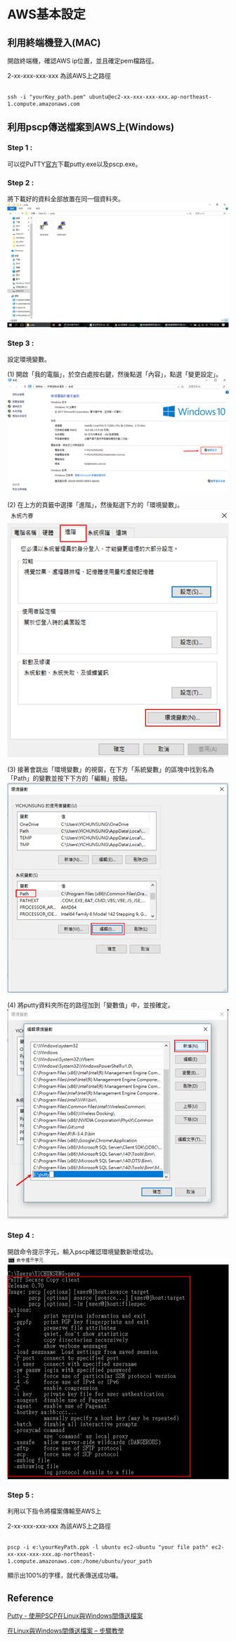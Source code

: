 # AWS基本設定


## 利用終端機登入(MAC)

開啟終端機，確認AWS ip位置，並且確定pem檔路徑。

2-xx-xxx-xxx-xxx 為該AWS上之路徑
```

ssh -i "yourKey_path.pem" ubuntu@ec2-xx-xxx-xxx-xxx.ap-northeast-1.compute.amazonaws.com

```

## 利用pscp傳送檔案到AWS上(Windows)

### Step 1 : 
可以從PuTTY[官方](https://www.chiark.greenend.org.uk/~sgtatham/putty/latest.html)下載putty.exe以及pscp.exe。

### Step 2 :
將下載好的資料全部放置在同一個資料夾。
![sys1](./img/sys1.jpg)

### Step 3 :
設定環境變數。

(1) 開啟「我的電腦」，於空白處按右鍵，然後點選「內容」，點選「變更設定」。
![sys2](./img/sys2.png)

(2) 在上方的頁籤中選擇「進階」，然後點選下方的「環境變數」。
![sys3](./img/sys3.png)

(3) 接著會跳出「環境變數」的視窗，在下方「系統變數」的區塊中找到名為「Path」的變數並按下下方的「編輯」按鈕。
![sys4](./img/sys4.png)

(4) 將putty資料夾所在的路徑加到「變數值」中，並按確定。
![sys5](./img/sys5.png)


### Step 4 :
開啟命令提示字元，輸入pscp確認環境變數新增成功。
![sys6](./img/sys6.png)


### Step 5 :
利用以下指令將檔案傳輸至AWS上

2-xx-xxx-xxx-xxx 為該AWS上之路徑
```

pscp -i e:\yourKeyPath.ppk -l ubuntu ec2-ubuntu "your file path" ec2-xx-xxx-xxx-xxx.ap-northeast-1.compute.amazonaws.com:/home/ubuntu/your_path

```

顯示出100%的字樣，就代表傳送成功囉。


## Reference

[Putty - 使用PSCP在Linux與Windows間傳送檔案](https://jeremysu0131.github.io/Tool-Putty-使用PSCP在Linux與Windows間傳送檔案/)

[在Linux與Windows間傳送檔案 – 步驟教學](https://loveamberbird.wordpress.com/2013/08/21/【筆記】在linux與windows間傳送檔案步驟教學/)